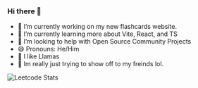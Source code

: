 ### Hi there 👋

<!--
**TheLlamainator/TheLlamainator** is a ✨ _special_ ✨ repository because its `README.md` (this file) appears on your GitHub profile.

Here are some ideas to get you started:

- 🔭 I’m currently working on my new flashcards website.
- 🌱 I’m currently learning more about Vite and React
- 🤔 I’m looking to help with Open Source Community Projects
-->
- 🔭 I’m currently working on my new flashcards website.
- 🌱 I’m currently learning more about Vite, React, and TS
- 🤔 I’m looking to help with Open Source Community Projects
- 😄 Pronouns: He/Him
- 🦙 I like Llamas
- 🌴 Im really just trying to show off to my freinds lol.

![Leetcode Stats](https://leetcard.jacoblin.cool/TheLlamainator?theme=unicorn&font=Mina)

